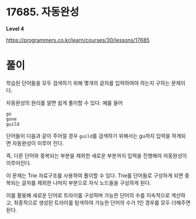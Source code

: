 # 17685. 자동완성

**Level 4**

https://programmers.co.kr/learn/courses/30/lessons/17685

# 풀이

학습된 단어들을 모두 검색하기 위해 몇개의 글자를 입력하여야 하는지 구하는 문제이다.

자동완성의 원리를 알면 쉽게 풀이할 수 있다.
예를 들어
```
go
gone
guild
```
단어들이 다음과 같이 주어질 경우 ```guild```를 검색하기 위해서는 gu까지 입력을 하게되면 자동완성이 이루어 진다.

즉, 다른 단어와 중복되는 부분을 제외한 새로운 부분까지 입력을 진행해야 자동완성이 이루어진다.

이 문제는 Trie 자료구조를 사용하여 풀이할 수 있다. Trie를 단어들로 구성하게 되면 중복되는 글자를 제외한 나머지 부분으로 자식 노드들을 구성하게 된다.

이를 활용해 새로운 단어로 트라이를 구성하며 가능한 단어의 수를 지속적으로 계산하고, 최종적으로 생성된 트라이를 탐색하여 가능한 단어의 수가 1인 경우를 모두 더해주면 된다.